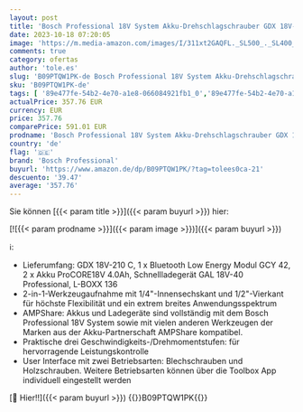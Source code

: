 ```yaml
---
layout: post
title: 'Bosch Professional 18V System Akku-Drehschlagschrauber GDX 18V-210 C  max. Drehmoment 210 Nm  inkl. 1 x Bluetooth Modul  2 x Akku ProCORE18V 4.0Ah  Schnellladegerät GAL 18V-40  in L-BOXX 136 '
date: 2023-10-18 07:20:05
image: 'https://m.media-amazon.com/images/I/311xt2GAQFL._SL500_._SL400_.jpg'
comments: true
category: ofertas
author: 'tole.es'
slug: 'B09PTQW1PK-de Bosch Professional 18V System Akku-Drehschlagschrauber GDX...'
sku: 'B09PTQW1PK-de'
tags: [ '89e477fe-54b2-4e70-a1e8-066084921fb1_0','89e477fe-54b2-4e70-a1e8-066084921fb1_1101','Arborist Merchandising Root','Baumarkt','Elektro- & Handwerkzeuge','Elektrowerkzeuge','KABELLOS','Schlagschrauber','Self Service','Special Features Stores','bosch professional','🇩🇪', ]
actualPrice: 357.76 EUR
currency: EUR
price: 357.76
comparePrice: 591.01 EUR
prodname: 'Bosch Professional 18V System Akku-Drehschlagschrauber GDX 18V-210 C  max. Drehmoment 210 Nm  inkl. 1 x Bluetooth Modul  2 x Akku ProCORE18V 4.0Ah  Schnellladegerät GAL 18V-40  in L-BOXX 136 '
country: 'de'
flag: '🇩🇪'
brand: 'Bosch Professional'
buyurl: 'https://www.amazon.de/dp/B09PTQW1PK/?tag=tolees0ca-21'
descuento: '39.47'
average: '357.76'
---
```


Sie können [{{< param title >}}]({{< param buyurl >}}) hier:

[![{{< param prodname >}}]({{< param image >}})]({{< param buyurl >}})

ℹ️:

- Lieferumfang: GDX 18V-210 C, 1 x Bluetooth Low Energy Modul GCY 42, 2 x Akku ProCORE18V 4.0Ah, Schnellladegerät GAL 18V-40 Professional, L-BOXX 136
- 2-in-1-Werkzeugaufnahme mit 1/4"-Innensechskant und 1/2"-Vierkant für höchste Flexibilität und ein extrem breites Anwendungsspektrum
- AMPShare: Akkus und Ladegeräte sind vollständig mit dem Bosch Professional 18V System sowie mit vielen anderen Werkzeugen der Marken aus der Akku-Partnerschaft AMPShare kompatibel.
- Praktische drei Geschwindigkeits-/Drehmomentstufen: für hervorragende Leistungskontrolle
- User Interface mit zwei Betriebsarten: Blechschrauben und Holzschrauben. Weitere Betriebsarten können über die Toolbox App individuell eingestellt werden

[🛒 Hier!!]({{< param buyurl >}})
{{<world>}}B09PTQW1PK{{</world>}}
